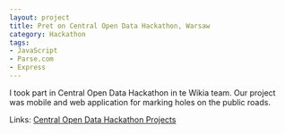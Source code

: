 ```yaml
---
layout: project
title: Pret on Central Open Data Hackathon, Warsaw
category: Hackathon
tags:
- JavaScript
- Parse.com
- Express
---
```


I took part in Central Open Data Hackathon in te Wikia team. Our project was mobile and web application for marking holes on the public roads.

Links:
[Central Open Data Hackathon Projects](http://epf.org.pl/pl/2014/03/16/ceehack-powstajace-projekty/)
